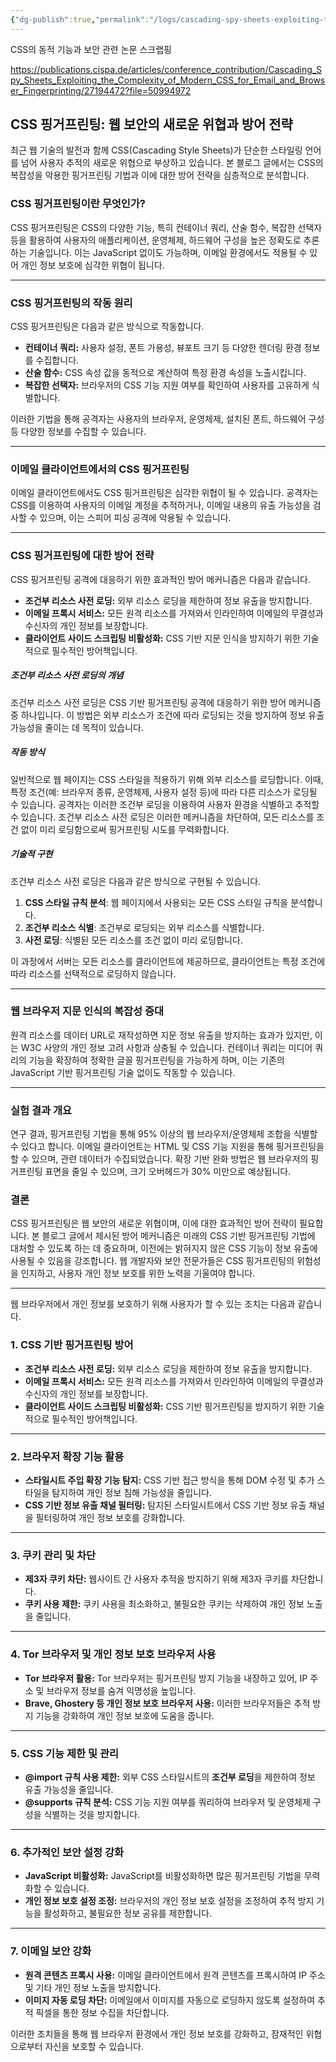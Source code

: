 ```yaml
---
{"dg-publish":true,"permalink":"/logs/cascading-spy-sheets-exploiting-the-complexity-of-modern-css-for-email-and-browser-fingerprinting/","tags":["CSS","Browser","스크랩"]}
---
```


CSS의 동적 기능과 보안 관련 논문 스크랩핑

https://publications.cispa.de/articles/conference_contribution/Cascading_Spy_Sheets_Exploiting_the_Complexity_of_Modern_CSS_for_Email_and_Browser_Fingerprinting/27194472?file=50994972

## CSS 핑거프린팅: 웹 보안의 새로운 위협과 방어 전략

최근 웹 기술의 발전과 함께 CSS(Cascading Style Sheets)가 단순한 스타일링 언어를 넘어 사용자 추적의 새로운 위협으로 부상하고 있습니다. 본 블로그 글에서는 CSS의 복잡성을 악용한 핑거프린팅 기법과 이에 대한 방어 전략을 심층적으로 분석합니다.
### CSS 핑거프린팅이란 무엇인가?

CSS 핑거프린팅은 CSS의 다양한 기능, 특히 컨테이너 쿼리, 산술 함수, 복잡한 선택자 등을 활용하여 사용자의 애플리케이션, 운영체제, 하드웨어 구성을 높은 정확도로 추론하는 기술입니다. 이는 JavaScript 없이도 가능하며, 이메일 환경에서도 적용될 수 있어 개인 정보 보호에 심각한 위협이 됩니다.

---

### CSS 핑거프린팅의 작동 원리

CSS 핑거프린팅은 다음과 같은 방식으로 작동합니다.

- **컨테이너 쿼리:** 사용자 설정, 폰트 가용성, 뷰포트 크기 등 다양한 렌더링 환경 정보를 수집합니다.
- **산술 함수:** CSS 속성 값을 동적으로 계산하여 특정 환경 속성을 노출시킵니다.
- **복잡한 선택자:** 브라우저의 CSS 기능 지원 여부를 확인하여 사용자를 고유하게 식별합니다.

이러한 기법을 통해 공격자는 사용자의 브라우저, 운영체제, 설치된 폰트, 하드웨어 구성 등 다양한 정보를 수집할 수 있습니다.

---

### 이메일 클라이언트에서의 CSS 핑거프린팅

이메일 클라이언트에서도 CSS 핑거프린팅은 심각한 위협이 될 수 있습니다. 공격자는 CSS를 이용하여 사용자의 이메일 계정을 추적하거나, 이메일 내용의 유출 가능성을 검사할 수 있으며, 이는 스피어 피싱 공격에 악용될 수 있습니다.

---

### CSS 핑거프린팅에 대한 방어 전략

CSS 핑거프린팅 공격에 대응하기 위한 효과적인 방어 메커니즘은 다음과 같습니다.

- **조건부 리소스 사전 로딩:** 외부 리소스 로딩을 제한하여 정보 유출을 방지합니다.
- **이메일 프록시 서비스:** 모든 원격 리소스를 가져와서 인라인하여 이메일의 무결성과 수신자의 개인 정보를 보장합니다.
- **클라이언트 사이드 스크립팅 비활성화:** CSS 기반 지문 인식을 방지하기 위한 기술적으로 필수적인 방어책입니다.

##### **조건부 리소스 사전 로딩**의 개념

조건부 리소스 사전 로딩은 CSS 기반 핑거프린팅 공격에 대응하기 위한 방어 메커니즘 중 하나입니다. 이 방법은 외부 리소스가 조건에 따라 로딩되는 것을 방지하여 정보 유출 가능성을 줄이는 데 목적이 있습니다.

##### 작동 방식

일반적으로 웹 페이지는 CSS 스타일을 적용하기 위해 외부 리소스를 로딩합니다. 이때, 특정 조건(예: 브라우저 종류, 운영체제, 사용자 설정 등)에 따라 다른 리소스가 로딩될 수 있습니다. 공격자는 이러한 조건부 로딩을 이용하여 사용자 환경을 식별하고 추적할 수 있습니다. 조건부 리소스 사전 로딩은 이러한 메커니즘을 차단하여, 모든 리소스를 조건 없이 미리 로딩함으로써 핑거프린팅 시도를 무력화합니다.

##### 기술적 구현

조건부 리소스 사전 로딩은 다음과 같은 방식으로 구현될 수 있습니다.

1. **CSS 스타일 규칙 분석**: 웹 페이지에서 사용되는 모든 CSS 스타일 규칙을 분석합니다.
2. **조건부 리소스 식별**: 조건부로 로딩되는 외부 리소스를 식별합니다.
3. **사전 로딩**: 식별된 모든 리소스를 조건 없이 미리 로딩합니다.

이 과정에서 서버는 모든 리소스를 클라이언트에 제공하므로, 클라이언트는 특정 조건에 따라 리소스를 선택적으로 로딩하지 않습니다.

---

### 웹 브라우저 지문 인식의 복잡성 증대

원격 리소스를 데이터 URL로 재작성하면 지문 정보 유출을 방지하는 효과가 있지만, 이는 W3C 사양의 개인 정보 고려 사항과 상충될 수 있습니다. 컨테이너 쿼리는 미디어 쿼리의 기능을 확장하여 정확한 글꼴 핑거프린팅을 가능하게 하며, 이는 기존의 JavaScript 기반 핑거프린팅 기술 없이도 작동할 수 있습니다.

---

### 실험 결과 개요

연구 결과, 핑거프린팅 기법을 통해 95% 이상의 웹 브라우저/운영체제 조합을 식별할 수 있다고 합니다. 이메일 클라이언트는 HTML 및 CSS 기능 지원을 통해 핑거프린팅을 할 수 있으며, 관련 데이터가 수집되었습니다. 확장 기반 완화 방법은 웹 브라우저의 핑거프린팅 표면을 줄일 수 있으며, 크기 오버헤드가 30% 미만으로 예상됩니다.

### 결론

CSS 핑거프린팅은 웹 보안의 새로운 위협이며, 이에 대한 효과적인 방어 전략이 필요합니다. 본 블로그 글에서 제시된 방어 메커니즘은 미래의 CSS 기반 핑거프린팅 기법에 대처할 수 있도록 하는 데 중요하며, 이전에는 밝혀지지 않은 CSS 기능이 정보 유출에 사용될 수 있음을 강조합니다. 웹 개발자와 보안 전문가들은 CSS 핑거프린팅의 위험성을 인지하고, 사용자 개인 정보 보호를 위한 노력을 기울여야 합니다.

---


웹 브라우저에서 개인 정보를 보호하기 위해 사용자가 할 수 있는 조치는 다음과 같습니다.

### 1. CSS 기반 핑거프린팅 방어

- **조건부 리소스 사전 로딩:** 외부 리소스 로딩을 제한하여 정보 유출을 방지합니다.
- **이메일 프록시 서비스:** 모든 원격 리소스를 가져와서 인라인하여 이메일의 무결성과 수신자의 개인 정보를 보장합니다.
- **클라이언트 사이드 스크립팅 비활성화:** CSS 기반 핑거프린팅을 방지하기 위한 기술적으로 필수적인 방어책입니다.

---

### 2. 브라우저 확장 기능 활용

- **스타일시트 주입 확장 기능 탐지:** CSS 기반 접근 방식을 통해 DOM 수정 및 추가 스타일을 탐지하여 개인 정보 침해 가능성을 줄입니다.
- **CSS 기반 정보 유출 채널 필터링:** 탐지된 스타일시트에서 CSS 기반 정보 유출 채널을 필터링하여 개인 정보 보호를 강화합니다.

---

### 3. 쿠키 관리 및 차단

- **제3자 쿠키 차단:** 웹사이트 간 사용자 추적을 방지하기 위해 제3자 쿠키를 차단합니다.
- **쿠키 사용 제한:** 쿠키 사용을 최소화하고, 불필요한 쿠키는 삭제하여 개인 정보 노출을 줄입니다.

---

### 4. Tor 브라우저 및 개인 정보 보호 브라우저 사용

- **Tor 브라우저 활용:** Tor 브라우저는 핑거프린팅 방지 기능을 내장하고 있어, IP 주소 및 브라우저 정보를 숨겨 익명성을 높입니다.
- **Brave, Ghostery 등 개인 정보 보호 브라우저 사용:** 이러한 브라우저들은 추적 방지 기능을 강화하여 개인 정보 보호에 도움을 줍니다.

---

### 5. CSS 기능 제한 및 관리

- **@import 규칙 사용 제한:** 외부 CSS 스타일시트의 **조건부 로딩**을 제한하여 정보 유출 가능성을 줄입니다.
- **@supports 규칙 분석:** CSS 기능 지원 여부를 쿼리하여 브라우저 및 운영체제 구성을 식별하는 것을 방지합니다.

---

### 6. 추가적인 보안 설정 강화

- **JavaScript 비활성화:** JavaScript를 비활성화하면 많은 핑거프린팅 기법을 무력화할 수 있습니다.
- **개인 정보 보호 설정 조정:** 브라우저의 개인 정보 보호 설정을 조정하여 추적 방지 기능을 활성화하고, 불필요한 정보 공유를 제한합니다.

---

### 7. 이메일 보안 강화

- **원격 콘텐츠 프록시 사용:** 이메일 클라이언트에서 원격 콘텐츠를 프록시하여 IP 주소 및 기타 개인 정보 노출을 방지합니다.
- **이미지 자동 로딩 차단:** 이메일에서 이미지를 자동으로 로딩하지 않도록 설정하여 추적 픽셀을 통한 정보 수집을 차단합니다.

이러한 조치들을 통해 웹 브라우저 환경에서 개인 정보 보호를 강화하고, 잠재적인 위협으로부터 자신을 보호할 수 있습니다.